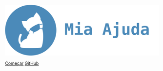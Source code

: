 ![logo](docs/assets/images/logo/miaAjudaLogo&Name.png)

[Começar](/README.md)
[GitHub](https://github.com/Requisitos-de-Software/2020.1-Mia-Ajuda)
